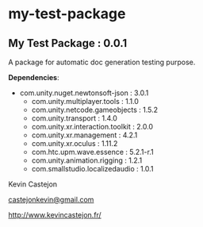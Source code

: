 # my-test-package

## My Test Package : 0.0.1

A package for automatic doc generation testing purpose.

**Dependencies**:
- com.unity.nuget.newtonsoft-json : 3.0.1
  - com.unity.multiplayer.tools : 1.1.0
  - com.unity.netcode.gameobjects : 1.5.2
  - com.unity.transport : 1.4.0
  - com.unity.xr.interaction.toolkit : 2.0.0
  - com.unity.xr.management : 4.2.1
  - com.unity.xr.oculus : 1.11.2
  - com.htc.upm.wave.essence : 5.2.1-r.1
  - com.unity.animation.rigging : 1.2.1
  - com.smallstudio.localizedaudio : 1.0.1
  

Kevin Castejon

castejonkevin@gmail.com

http://www.kevincastejon.fr/